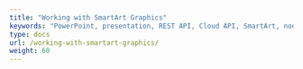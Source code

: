 ```yaml
---
title: "Working with SmartArt Graphics"
keywords: "PowerPoint, presentation, REST API, Cloud API, SmartArt, node, SmartArt node, graphics, SmartArt graphics"
type: docs
url: /working-with-smartart-graphics/
weight: 60
---
```

